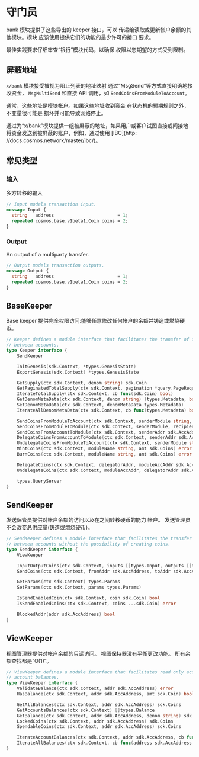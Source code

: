 # 守门员

bank 模块提供了这些导出的 keeper 接口，可以
传递给读取或更新帐户余额的其他模块。模块
应该使用提供它们的功能的最少许可的接口
要求。

最佳实践要求仔细审查“银行”模块代码，以确保
权限以您期望的方式受到限制。

## 屏蔽地址

`x/bank` 模块接受被视为阻止列表的地址映射
通过“MsgSend”等方式直接明确地接收资金，
`MsgMultiSend` 和直接 API 调用，如 `SendCoinsFromModuleToAccount`。

通常，这些地址是模块帐户。如果这些地址收到资金
在状态机的预期规则之外，不变量很可能是
损坏并可能导致网络停止。

通过为“x/bank”模块提供一组被屏蔽的地址，如果用户或客户试图直接或间接地将资金发送到被屏蔽的账户，例如，通过使用 [IBC](http: //docs.cosmos.network/master/ibc/)。

## 常见类型

### 输入

多方转移的输入 

```protobuf
// Input models transaction input.
message Input {
  string   address                        = 1;
  repeated cosmos.base.v1beta1.Coin coins = 2;
}
```

### Output

An output of a multiparty transfer.

```protobuf
// Output models transaction outputs.
message Output {
  string   address                        = 1;
  repeated cosmos.base.v1beta1.Coin coins = 2;
}
```

## BaseKeeper

Base keeper 提供完全权限访问:能够任意修改任何帐户的余额并铸造或燃烧硬币。 

```go
// Keeper defines a module interface that facilitates the transfer of coins
// between accounts.
type Keeper interface {
    SendKeeper

    InitGenesis(sdk.Context, *types.GenesisState)
    ExportGenesis(sdk.Context) *types.GenesisState

    GetSupply(ctx sdk.Context, denom string) sdk.Coin
    GetPaginatedTotalSupply(ctx sdk.Context, pagination *query.PageRequest) (sdk.Coins, *query.PageResponse, error)
    IterateTotalSupply(ctx sdk.Context, cb func(sdk.Coin) bool)
    GetDenomMetaData(ctx sdk.Context, denom string) (types.Metadata, bool)
    SetDenomMetaData(ctx sdk.Context, denomMetaData types.Metadata)
    IterateAllDenomMetaData(ctx sdk.Context, cb func(types.Metadata) bool)

    SendCoinsFromModuleToAccount(ctx sdk.Context, senderModule string, recipientAddr sdk.AccAddress, amt sdk.Coins) error
    SendCoinsFromModuleToModule(ctx sdk.Context, senderModule, recipientModule string, amt sdk.Coins) error
    SendCoinsFromAccountToModule(ctx sdk.Context, senderAddr sdk.AccAddress, recipientModule string, amt sdk.Coins) error
    DelegateCoinsFromAccountToModule(ctx sdk.Context, senderAddr sdk.AccAddress, recipientModule string, amt sdk.Coins) error
    UndelegateCoinsFromModuleToAccount(ctx sdk.Context, senderModule string, recipientAddr sdk.AccAddress, amt sdk.Coins) error
    MintCoins(ctx sdk.Context, moduleName string, amt sdk.Coins) error
    BurnCoins(ctx sdk.Context, moduleName string, amt sdk.Coins) error

    DelegateCoins(ctx sdk.Context, delegatorAddr, moduleAccAddr sdk.AccAddress, amt sdk.Coins) error
    UndelegateCoins(ctx sdk.Context, moduleAccAddr, delegatorAddr sdk.AccAddress, amt sdk.Coins) error

    types.QueryServer
}
```

## SendKeeper

发送保管员提供对帐户余额的访问以及在之间转移硬币的能力
帐户。 发送管理员不会改变总供应量(铸造或燃烧硬币)。 

```go
// SendKeeper defines a module interface that facilitates the transfer of coins
// between accounts without the possibility of creating coins.
type SendKeeper interface {
    ViewKeeper

    InputOutputCoins(ctx sdk.Context, inputs []types.Input, outputs []types.Output) error
    SendCoins(ctx sdk.Context, fromAddr sdk.AccAddress, toAddr sdk.AccAddress, amt sdk.Coins) error

    GetParams(ctx sdk.Context) types.Params
    SetParams(ctx sdk.Context, params types.Params)

    IsSendEnabledCoin(ctx sdk.Context, coin sdk.Coin) bool
    IsSendEnabledCoins(ctx sdk.Context, coins ...sdk.Coin) error

    BlockedAddr(addr sdk.AccAddress) bool
}
```

## ViewKeeper

视图管理器提供对帐户余额的只读访问。 视图保持器没有平衡更改功能。 所有余额查找都是“O(1)”。 

```go
// ViewKeeper defines a module interface that facilitates read only access to
// account balances.
type ViewKeeper interface {
    ValidateBalance(ctx sdk.Context, addr sdk.AccAddress) error
    HasBalance(ctx sdk.Context, addr sdk.AccAddress, amt sdk.Coin) bool

    GetAllBalances(ctx sdk.Context, addr sdk.AccAddress) sdk.Coins
    GetAccountsBalances(ctx sdk.Context) []types.Balance
    GetBalance(ctx sdk.Context, addr sdk.AccAddress, denom string) sdk.Coin
    LockedCoins(ctx sdk.Context, addr sdk.AccAddress) sdk.Coins
    SpendableCoins(ctx sdk.Context, addr sdk.AccAddress) sdk.Coins

    IterateAccountBalances(ctx sdk.Context, addr sdk.AccAddress, cb func(coin sdk.Coin) (stop bool))
    IterateAllBalances(ctx sdk.Context, cb func(address sdk.AccAddress, coin sdk.Coin) (stop bool))
}
```
